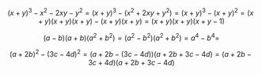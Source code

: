 $$
(x + y)^3 - x^2 - 2xy - y^2
= (x + y)^3 - (x^2 + 2xy + y^2)
= (x + y)^3 - (x + y)^2
= (x + y)(x + y)(x + y) - (x + y)(x + y)
= (x + y)(x + y)(x + y - 1)
$$

$$ (a - b)(a + b)(a^2 + b^2) = (a^2 - b^2)(a^2 + b^2) = a^4 - b^4 = $$

$$ (a + 2b)^2 - (3c - 4d)^2 = (a + 2b - (3c - 4d))(a + 2b + 3c - 4d) = (a + 2b - 3c + 4d)(a + 2b + 3c - 4d) $$
